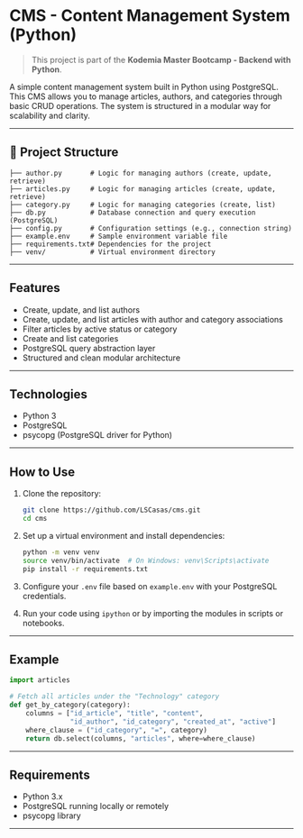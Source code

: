 # CMS - Content Management System (Python)

> This project is part of the **Kodemia Master Bootcamp - Backend with Python**.

A simple content management system built in Python using PostgreSQL. This CMS allows you to manage articles, authors, and categories through basic CRUD operations. The system is structured in a modular way for scalability and clarity.

---

## 📁 Project Structure

```
├── author.py       # Logic for managing authors (create, update, retrieve)
├── articles.py     # Logic for managing articles (create, update, retrieve)
├── category.py     # Logic for managing categories (create, list)
├── db.py           # Database connection and query execution (PostgreSQL)
├── config.py       # Configuration settings (e.g., connection string)
├── example.env     # Sample environment variable file
├── requirements.txt# Dependencies for the project
├── venv/           # Virtual environment directory
```

---

## Features

- Create, update, and list authors
- Create, update, and list articles with author and category associations
- Filter articles by active status or category
- Create and list categories
- PostgreSQL query abstraction layer
- Structured and clean modular architecture

---

## Technologies

- Python 3
- PostgreSQL
- psycopg (PostgreSQL driver for Python)

---

## How to Use

1. Clone the repository:

   ```bash
   git clone https://github.com/LSCasas/cms.git
   cd cms
   ```

2. Set up a virtual environment and install dependencies:

   ```bash
   python -m venv venv
   source venv/bin/activate  # On Windows: venv\Scripts\activate
   pip install -r requirements.txt
   ```

3. Configure your `.env` file based on `example.env` with your PostgreSQL credentials.

4. Run your code using `ipython` or by importing the modules in scripts or notebooks.

---

## Example

```python
import articles

# Fetch all articles under the "Technology" category
def get_by_category(category):
    columns = ["id_article", "title", "content",
               "id_author", "id_category", "created_at", "active"]
    where_clause = ("id_category", "=", category)
    return db.select(columns, "articles", where=where_clause)

```

---

## Requirements

- Python 3.x
- PostgreSQL running locally or remotely
- psycopg library

---
